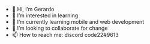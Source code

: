 - 👋 Hi, I’m Gerardo
- 👀 I’m interested in learning
- 🌱 I’m currently learning mobile and web development
- 💞️ I’m looking to collaborate for change
- 📫 How to reach me: discord code22#9613

<!---
gh04/gh04 is a ✨ special ✨ repository because its `README.md` (this file) appears on your GitHub profile.
You can click the Preview link to take a look at your changes.
--->
